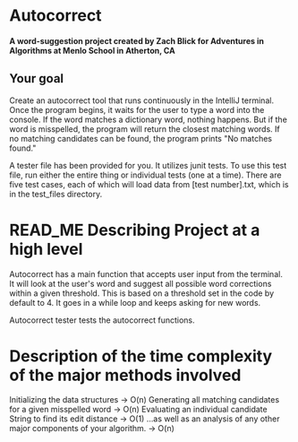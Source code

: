 # Autocorrect
#### A word-suggestion project created by Zach Blick for Adventures in Algorithms at Menlo School in Atherton, CA
## Your goal
Create an autocorrect tool that runs continuously in the IntelliJ terminal. Once the program begins, it waits for the user to type a word into the console. If the word matches a dictionary word, nothing happens. But if the word is misspelled, the program will return the closest matching words. If no matching candidates can be found, the program prints "No matches found."

A tester file has been provided for you. It utilizes junit tests.
To use this test file, run either the entire thing or individual tests (one at a time).
There are five test cases, each of which will load data from [test number].txt, which is in the
test_files directory.

# READ_ME Describing Project at a high level
Autocorrect has a main function that accepts user input from the terminal.  
It will look at the user's word and suggest all possible word corrections within a given threshold.
This is based on a threshold set in the code by default to 4.
It goes in a while loop and keeps asking for new words.

Autocorrect tester tests the autocorrect functions. 

# Description of the time complexity of the major methods involved
Initializing the data structures -> O(n)
Generating all matching candidates for a given misspelled word -> O(n)
Evaluating an individual candidate String to find its edit distance -> O(1)
…as well as an analysis of any other major components of your algorithm. -> O(n)
